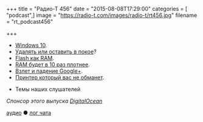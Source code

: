 +++
title = "Радио-Т 456"
date = "2015-08-08T17:29:00"
categories = [ "podcast",]
image = "https://radio-t.com/images/radio-t/rt456.jpg"
filename = "rt_podcast456"

+++

* [Windows 10](http://www.theverge.com/2015/7/28/9045331/microsoft-windows-10-review).
* [Удалять или оставить в покое](http://liberatum.ru/exclusive/windows-10-license)?
* [Flash как RAM](http://www.theplatform.net/2015/08/05/flash-disruption-comes-to-server-main-memory/).
* [RAM будет в 10 раз плотнее](http://blog.jooq.org/2015/08/05/ram-is-the-new-ssd/).
* [Взлет и падение Google+](http://mashable.com/2015/08/02/google-plus-history/).
* [Принтер который вас не обманет](http://www.wired.com/2015/08/epson-printer-no-cartridge/).
- Темы наших слушателей

_Спонсор этого выпуска [DigitalOcean](https://www.digitalocean.com)_

[аудио](http://cdn.radio-t.com/rt_podcast456.mp3) ● [лог чата](http://chat.radio-t.com/logs/radio-t-456.html)
<audio src="http://cdn.radio-t.com/rt_podcast456.mp3" preload="none"></audio>